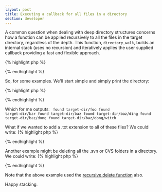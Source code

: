 ```yaml
---
layout: post
title: Executing a callback for all files in a directory
section: developer
---
```

A common question when dealing with deep directory structures concerns how a function can be applied recursively to all the files in the target directory, regardless of the depth. This function, <code>directory_walk</code>, builds an internal stack (uses no recursion) and iteratively applies the user supplied callback providing a fast and flexible approach.

{% highlight php %}
<?php
/**
 * Allows running a callback on all files in a deep directory structure
 *
 * @author Aidan Lister &lt;aidan@php.net&gt;
 * @param string $dirname The directory to walk
 * @param callable $callable The callable to execute on all files found
 * @param mixed $arg{n} Extra parameters to be passed to the callable
 * @return mixed The return value of the last callable run
 */
function directory_walk($dirname, $callable)
{
    $ignore = array('.', '..', '.DS_Store');
    $args = func_get_args();
    array_shift($args);

    // Sanity check    
    if (!file_exists($dirname)) {
        return false;
    }

    // Create and iterate stack
    $stack = array($dirname);
    while ($entry = array_pop($stack)) {
        if (is_link($entry)) continue;
        
        // Run the action
        if (is_file($entry)) {
          $ret = call_user_func_array($callable, array($entry) + $args);
          continue;
        }
        
        // Add the directory into the stack
        $dh = opendir($entry);
        while (false !== $child = readdir($dh)) {
            if (in_array($child, $ignore)) continue;
            $child = $entry . DIRECTORY_SEPARATOR . $child;
            $stack[] = $child;
        }
        closedir($dh);
    }

    return $ret;
}
?>
{% endhighlight %}

So, for some examples. We'll start simple and simply print the directory:

{% highlight php %}
<?php
$func = create_function('$file', 'echo &quot;found $file&quot;;');
directory_walk('target-dir', $func);
?>
{% endhighlight %}

Which for me outputs:
<code>
found target-dir/foo
found target-dir/bar
found target-dir/baz
found target-dir/baz/ding
found target-dir/baz/dong
found target-dir/baz/dong/witch
</code>

What if we wanted to add a .txt extension to all of these files? We could write:
{% highlight php %}
<?php
function my_rename($entry, $extension) {
    if (is_file($entry)) {
        rename($entry, $entry . $extension);
    }
}
directory_walk('target-dir', 'my_rename', '.txt');
?>
{% endhighlight %}

Another example might be deleting all the .svn or CVS folders in a directory. We could write:
{% highlight php %}
<?php
function delsvn($file) {
  $ext = substr($file, strlen($file)-4,strlen($file));
  if ($ext === '.svn') rmdirr($ext);
}
directory_walk('test', 'delsvn');
?>
{% endhighlight %}

Note that the above example used the <a href="/2004/04/recursively-deleting-a-folder-in-php/">recursive delete function</a> also.

Happy stacking.